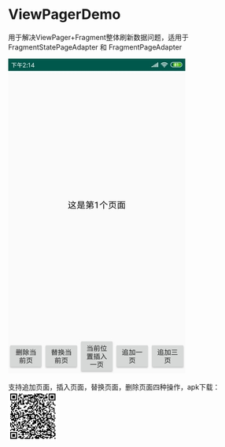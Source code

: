 # ViewPagerDemo
用于解决ViewPager+Fragment整体刷新数据问题，适用于 FragmentStatePageAdapter 和 FragmentPageAdapter  

![图片](https://github.com/jasonMouse/ViewPagerDemo/blob/master/app/src/main/assets/screen_1.jpg)  

支持追加页面，插入页面，替换页面，删除页面四种操作，apk下载：  
![图片](https://github.com/jasonMouse/ViewPagerDemo/blob/master/app/src/main/assets/apk_download_path.jpg)  
